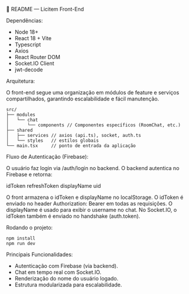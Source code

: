 📌 README — Licitem Front-End

Dependências:

- Node 18+
- React 18 + Vite
- Typescript
- Axios
- React Router DOM
- Socket.IO Client
- jwt-decode

Arquitetura:

O front-end segue uma organização em módulos de feature e serviços compartilhados, garantindo escalabilidade e fácil manutenção.

```
src/
├── modules
│   └── chat
│       └── components // Componentes específicos (RoomChat, etc.)
├── shared
│   ├── services // axios (api.ts), socket, auth.ts
│   └── styles   // estilos globais
└── main.tsx     // ponto de entrada da aplicação
```

Fluxo de Autenticação (Firebase):

O usuário faz login via /auth/login no backend.
O backend autentica no Firebase e retorna:

idToken
refreshToken
displayName
uid

O front armazena o idToken e displayName no localStorage.
O idToken é enviado no header Authorization: Bearer <idToken> em todas as requisições.
O displayName é usado para exibir o username no chat.
No Socket.IO, o idToken também é enviado no handshake (auth.token).

Rodando o projeto:
```
npm install
npm run dev
```
Principais Funcionalidades:

- Autenticação com Firebase (via backend).
- Chat em tempo real com Socket.IO.
- Renderização do nome do usuário logado.
- Estrutura modularizada para escalabilidade.
